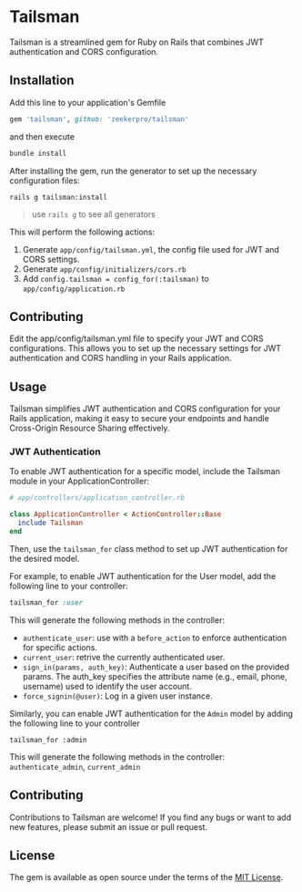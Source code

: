 # Tailsman

Tailsman is a streamlined gem for Ruby on Rails that combines JWT authentication and CORS configuration.

## Installation

Add this line to your application's Gemfile
```ruby
gem 'tailsman', github: 'zeekerpro/tailsman'
```

and then execute
```bash
bundle install
```

After installing the gem, run the generator to set up the necessary configuration files:
```base
rails g tailsman:install
```
> use `rails g` to see all generators

This will perform the following actions:
1. Generate `app/config/tailsman.yml`, the config file used for JWT and CORS settings.
2. Generate `app/config/initializers/cors.rb`
3. Add `config.tailsman = config_for(:tailsman)` to `app/config/application.rb`


## Contributing
Edit the app/config/tailsman.yml file to specify your JWT and CORS configurations. This allows you to set up the necessary settings for JWT authentication and CORS handling in your Rails application.

## Usage
Tailsman simplifies JWT authentication and CORS configuration for your Rails application, making it easy to secure your endpoints and handle Cross-Origin Resource Sharing effectively.

### JWT Authentication
To enable JWT authentication for a specific model, include the Tailsman module in your ApplicationController:
```ruby
# app/controllers/application_controller.rb

class ApplicationController < ActionController::Base
  include Tailsman
end

```

Then, use the `tailsman_for` class method to set up JWT authentication for the desired model.

For example, to enable JWT authentication for the User model, add the following line to your controller:

``` ruby
tailsman_for :user
```

This will generate the following methods in the controller:
* `authenticate_user`: use with a `before_action` to enforce authentication for specific actions.
* `current_user`: retrive the currently authenticated user.
* `sign_in(params, auth_key)`: Authenticate a user based on the provided params. The auth_key specifies the attribute name (e.g., email, phone, username) used to identify the user account.
* `force_signin(@user)`: Log in a given user instance.

Similarly, you can enable JWT authentication for the `Admin` model by adding the following line to your controller
```
tailsman_for :admin
```

This will generate the following methods in the controller: `authenticate_admin`, `current_admin`

## Contributing

Contributions to Tailsman are welcome! If you find any bugs or want to add new features, please submit an issue or pull request.

## License

The gem is available as open source under the terms of the [MIT License](https://opensource.org/licenses/MIT).
